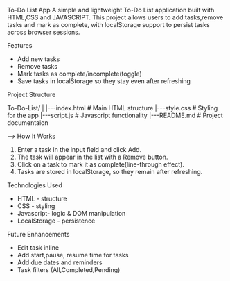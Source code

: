 To-Do List App
A simple and lightweight To-Do List application built  with HTML,CSS and JAVASCRIPT.
This project allows users to add tasks,remove tasks and mark as complete, with localStorage support to persist tasks across browser sessions.

Features
* Add new tasks
* Remove tasks
* Mark tasks as complete/incomplete(toggle)
* Save tasks in localStorage so they stay even after refreshing

Project Structure

To-Do-List/
|
|---index.html # Main HTML structure
|---style.css  # Styling for the app
|---script.js  # Javascript functionality
|---README.md  # Project documentaion

--> How It Works
1. Enter a task in the input field and click Add.
2. The task will appear in the list with a Remove button.
3. Click on a task to mark it as complete(line-through effect).
4. Tasks are stored in localStorage, so they remain after refreshing.

Technologies Used 
* HTML - structure
* CSS  - styling
* Javascript- logic & DOM manipulation
* LocalStorage - persistence

Future Enhancements 
* Edit task inline
* Add start,pause, resume time for tasks
* Add due dates and reminders
* Task filters (All,Completed,Pending)